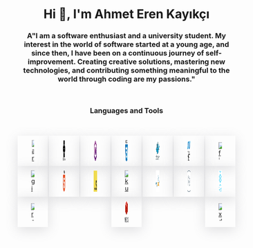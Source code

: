 <style>
    p a {
        width: 10%;
        padding: 10px;
        box-shadow: rgba(100, 100, 111, 0.2) 0px 7px 29px 0px;
        display: flex;
        justify-content: center;
        align-items: center;
        aspect-ratio: 1;

    }

    p a img {
        width: 50%;
    }

    p {}
</style>
<h1 align="center">Hi 👋, I'm Ahmet Eren Kayıkçı</h1>
<h3 align="center">A"I am a software enthusiast and a university student. My interest in the world of software started
    at a young age, and since then, I have been on a continuous journey of self-improvement. Creating creative
    solutions, mastering new technologies, and contributing something meaningful to the world through coding are my
    passions."</h3>



<br>
<h3 style="text-align: center; margin-top: 20px;">Languages and Tools</h3>
<br>
<p align="left" style="width: 100%;
display: flex;
justify-content: space-between;
width: 100%;
flex-wrap: wrap;">
    <a style=''  href="https://angular.io" target="_blank" rel="noreferrer">
         <img style='width:10% ; margin : 0px 20px;' src="https://angular.io/assets/images/logos/angular/angular.svg" alt="angular" width="50px" height="50px" />
    </a>
    <a style=''  href="https://getbootstrap.com" target="_blank" rel="noreferrer">
         <img style='width:10% ; margin : 0px 20px;' src="https://raw.githubusercontent.com/devicons/devicon/master/icons/bootstrap/bootstrap-plain-wordmark.svg"
            alt="bootstrap" width="50px" height="50px" />
    </a>
    <a style=''  href="https://www.w3schools.com/cs/" target="_blank" rel="noreferrer">  <img style='width :15%'
            src="https://raw.githubusercontent.com/devicons/devicon/master/icons/csharp/csharp-original.svg"
            alt="csharp" width="50px" height="50px" />
    </a>
    <a style=''  href="https://www.w3schools.com/css/" target="_blank" rel="noreferrer">  <img style='width :15%'
            src="https://raw.githubusercontent.com/devicons/devicon/master/icons/css3/css3-original-wordmark.svg"
            alt="css3" width="50px" height="50px" /> </a> <a style=''  href="https://www.docker.com/" target="_blank" rel="noreferrer">
         <img style='width :15%' src="https://raw.githubusercontent.com/devicons/devicon/master/icons/docker/docker-original-wordmark.svg"
            alt="docker" width="50px" height="50px" /> </a> <a style=''  href="https://dotnet.microsoft.com/" target="_blank"
        rel="noreferrer">  <img style='width :15%'
            src="https://raw.githubusercontent.com/devicons/devicon/master/icons/dot-net/dot-net-original-wordmark.svg"
            alt="dotnet" width="50px" height="50px" /> </a> <a style=''  href="https://www.figma.com/" target="_blank" rel="noreferrer">
         <img style='width :15%' src="https://www.vectorlogo.zone/logos/figma/figma-icon.svg" alt="figma" width="40" height="40" /> </a> <a
        href="https://git-scm.com/" target="_blank" rel="noreferrer">  <img style='width :15%'
            src="https://www.vectorlogo.zone/logos/git-scm/git-scm-icon.svg" alt="git" width="50px" height="50px" /> </a> <a
        href="https://www.w3.org/html/" target="_blank" rel="noreferrer">  <img style='width :15%'
            src="https://raw.githubusercontent.com/devicons/devicon/master/icons/html5/html5-original-wordmark.svg"
            alt="html5" width="50px" height="50px" /> </a> <a style=''  href="https://developer.mozilla.org/en-US/docs/Web/JavaScript"
        target="_blank" rel="noreferrer">  <img style='width :15%'
            src="https://raw.githubusercontent.com/devicons/devicon/master/icons/javascript/javascript-original.svg"
            alt="javascript" width="50px" height="50px" /> </a> <a style=''  href="https://kubernetes.io" target="_blank"
        rel="noreferrer">  <img style='width :15%' src="https://www.vectorlogo.zone/logos/kubernetes/kubernetes-icon.svg" alt="kubernetes"
            width="50px" height="50px" /> </a> <a style=''  href="https://www.mysql.com/" target="_blank" rel="noreferrer">  <img style='width :15%'
            src="https://raw.githubusercontent.com/devicons/devicon/master/icons/mysql/mysql-original-wordmark.svg"
            alt="mysql" width="50px" height="50px" /> </a> <a style=''  href="https://www.photoshop.com/en" target="_blank"
        rel="noreferrer">  <img style='width :15%'
            src="https://raw.githubusercontent.com/devicons/devicon/master/icons/photoshop/photoshop-line.svg"
            alt="photoshop" width="50px" height="50px" /> </a> <a style=''  href="https://reactjs.org/" target="_blank" rel="noreferrer">
         <img style='width :15%' src="https://raw.githubusercontent.com/devicons/devicon/master/icons/react/react-original-wordmark.svg"
            alt="react" width="50px" height="50px" /> </a> <a style=''  href="https://reactnative.dev/" target="_blank" rel="noreferrer">
         <img style='width :15%' src="https://reactnative.dev/img/header_logo.svg" alt="reactnative" width="40" height="40" /> </a> <a
        href="https://redis.io" target="_blank" rel="noreferrer">  <img style='width :15%'
            src="https://raw.githubusercontent.com/devicons/devicon/master/icons/redis/redis-original-wordmark.svg"
            alt="redis" width="50px" height="50px" /> </a> <a style=''  href="https://www.adobe.com/products/xd.html" target="_blank"
        rel="noreferrer">  <img style='width :15%' src="https://cdn.worldvectorlogo.com/logos/adobe-xd.svg" alt="xd" width="40"
            height="40" /> </a>
</p>
